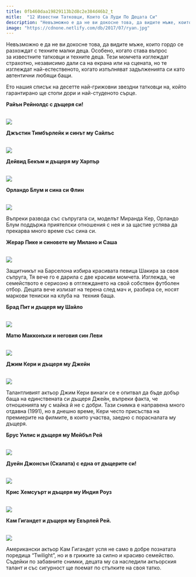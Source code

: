 ```yaml
---
title: 0fb460daa19829113b2d8c2e384d46b2_t
mitle:  "12 Известни Татковци, Които Са Луди По Децата Си"
description: "Невъзможно е да не ви докосне това, да видите мъже, които гордо се разхождат с техните малки деца. Особено, когато става въпрос за известните татковци и техните дец�"
image: "https://cdnone.netlify.com/db/2017/07/ryan.jpg"
---
```


 <p>Невъзможно е да не ви докосне това, да видите мъже, които гордо се разхождат с техните малки деца. Особено, когато става въпрос за известните татковци и техните деца. Тези момчета изглеждат страхотно, независимо дали са на екрана или на сцената, но те изглеждат най-естественото, когато изпълняват задълженията си като автентични любящи бащи.</p>      <p>Ето нашия списък на десетте най-грижовни звездни татковци на, който гарантирано ще стопи дори и най-студеното сърце.</p> <p><strong>Райън Рейнолдс с дъщеря си!</strong></p> <p> <br/><img src="https://cdnone.netlify.com/db/2017/07/ryan.jpg"/><br/></p>      <p><strong>Джъстин Тимбърлейк и синът му Сайлъс</strong></p> <p> <br/><img src="https://cdnone.netlify.com/db/2016/12/1-26.jpg"/><br/></p> <p><strong>Дейвид Бекъм и дъщеря му Харпър</strong></p> <p> <br/><img src="https://cdnone.netlify.com/db/2016/12/3-24.jpg"/><br/></p>      <p> <strong>Орландо Блум и сина си Флин</strong></p> <p> <br/><img src="https://cdnone.netlify.com/db/2016/12/4-25.jpg"/><br/></p> <p>Въпреки развода със съпругата си, моделът Миранда Кер, Орландо Блум поддържа приятелски отношения с нея и за щастие успява да прекарва много време със сина си.</p> <p><strong>Жерар Пике и синовете му Милано и Саша</strong></p> <p> <br/><img src="https://cdnone.netlify.com/db/2016/12/5-26.jpg"/><br/></p> <p>Защитникът на Барселона избира красивата певица Шакира за своя съпруга, Тя вече го е дарила с две красиви момчета. Изглежда, че семейството е сериозно в отглеждането на свой собствен футболен отбор. Децата вече излизат на терена след мач и, разбира се, носят маркови тениски на клуба на  техния баща.</p>      <p><strong>Брад Пит и дъщеря му Шайло</strong></p> <p> <br/><img src="https://cdnone.netlify.com/db/2016/12/6-28.jpg"/><br/></p>  <p><strong>Матю Макконъхи и неговия син Леви</strong></p> <p> <br/><img src="https://cdnone.netlify.com/db/2016/12/7.jpeg"/><br/></p>      <p><strong>Джим Кери и дъщеря му Джейн</strong></p> <p> <br/><img src="https://cdnone.netlify.com/db/2016/12/8-24.jpg"/><br/></p> <p>Талантливият актьор Джим Кери винаги се е опитвал да бъде добър баща на единствената си дъщеря Джейн, въпреки факта, че отношенията му с майка й не с добри. Тази снимка е направена много отдавна (1991), но в днешно време, Кери често присъства на премиерите на филмите, в които участва, заедно с порасналата му дъщеря.</p> <p><strong>Брус Уилис и дъщеря му Мейбъл Рей</strong></p> <p> <br/><img src="https://cdnone.netlify.com/db/2016/12/9-24.jpg"/><br/></p> <p><strong>Дуейн Джонсън (Скалата) с една от дъщерите си!</strong></p> <p> <br/><img src="https://cdnone.netlify.com/db/2017/07/johnson.jpg"/><br/></p> <p><strong>Крис Хемсуърт и дъщеря му Индия Роуз</strong></p> <p> <br/><img src="https://cdnone.netlify.com/db/2016/12/10-20.jpg"/><br/></p>  <p><strong>Кам Гигандет и дъщеря му Евърлей Рей.</strong></p> <p> <br/><img src="https://cdnone.netlify.com/db/2016/12/11-21.jpg"/><br/></p> <p>Американски актьор Кам Гигандет успя не само в добре познатата поредица “Twilight”, но и в грижите за силно и красиво семейство. Съдейки по забавните снимки, децата му са наследили актьорския талант и със сигурност ще поемат по стъпките на своя татко.</p> <p> </p>       